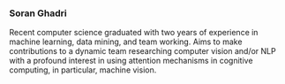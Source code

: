 ### Soran Ghadri 
Recent computer science graduated with two years of experience in machine learning, data mining, and team
working.
Aims to make contributions to a dynamic team researching computer vision and/or NLP with a
profound interest in using attention mechanisms in cognitive computing, in particular,
machine vision.

<!--
**soran-ghadri/soran-ghadri** is a ✨ _special_ ✨ repository because its `README.md` (this file) appears on your GitHub profile.

[![Anurag's github stats](https://github-readme-stats.vercel.app/api?username=soran-ghadri&amp;show_icons=true&amp;theme=tokyonight)](https://github.com/anuraghazra/github-readme-stats)

<img src="https://camo.githubusercontent.com/9f1b1d5ed8d8de93550c521f264545a30f5f64cfa1cdcbb5e3ecf75cf60347f4/68747470733a2f2f6769746875622d726561646d652d73746174732e76657263656c2e6170702f6170693f757365726e616d653d596173696e456e69676d612673686f775f69636f6e733d74727565267468656d653d746f6b796f6e69676874" alt="Anurag's github stats" data-canonical-src="https://github-readme-stats.vercel.app/api?username=YasinEnigma&amp;show_icons=true&amp;theme=tokyonight" style="max-width:100%;">
